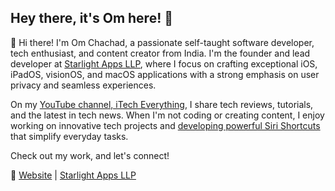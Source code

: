 ## Hey there, it's Om here! 👋

👋 Hi there! I'm Om Chachad, a passionate self-taught software developer, tech enthusiast, and content creator from India. I'm the founder and lead developer at [Starlight Apps LLP](https://www.starlightapps.org), where I focus on crafting exceptional iOS, iPadOS, visionOS, and macOS applications with a strong emphasis on user privacy and seamless experiences.

On my [YouTube channel, iTech Everything](https://www.youtube.com/channel/UC1gctalSScxnaeie9CRK7tw), I share tech reviews, tutorials, and the latest in tech news. When I'm not coding or creating content, I enjoy working on innovative tech projects and [developing powerful Siri Shortcuts](http://itecheverything.com/shortcuts) that simplify everyday tasks.

Check out my work, and let's connect!

🔗 [Website](https://www.itecheverything.com) | [Starlight Apps LLP](https://www.starlightapps.org)
